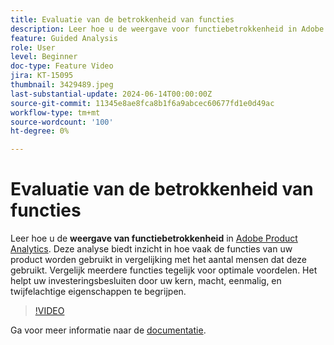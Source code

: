 ```yaml
---
title: Evaluatie van de betrokkenheid van functies
description: Leer hoe u de weergave voor functiebetrokkenheid in Adobe Product Analytics kunt gebruiken. Deze analyse biedt inzicht in hoe vaak de functies van uw product worden gebruikt in vergelijking met het aantal mensen dat deze gebruikt.
feature: Guided Analysis
role: User
level: Beginner
doc-type: Feature Video
jira: KT-15095
thumbnail: 3429489.jpeg
last-substantial-update: 2024-06-14T00:00:00Z
source-git-commit: 11345e8ae8fca8b1f6a9abcec60677fd1e0d49ac
workflow-type: tm+mt
source-wordcount: '100'
ht-degree: 0%

---
```


# Evaluatie van de betrokkenheid van functies

Leer hoe u de **weergave van functiebetrokkenheid** in [Adobe Product Analytics](../../adobe-product-analytics/adobe-product-analytics-overview.md). Deze analyse biedt inzicht in hoe vaak de functies van uw product worden gebruikt in vergelijking met het aantal mensen dat deze gebruikt. Vergelijk meerdere functies tegelijk voor optimale voordelen. Het helpt uw investeringsbesluiten door uw kern, macht, eenmalig, en twijfelachtige eigenschappen te begrijpen.

>[!VIDEO](https://video.tv.adobe.com/v/3429489/&learn=on)

Ga voor meer informatie naar de [documentatie](https://experienceleague.adobe.com/en/docs/analytics-platform/using/guided-analysis/feature-matrix/engagement).
